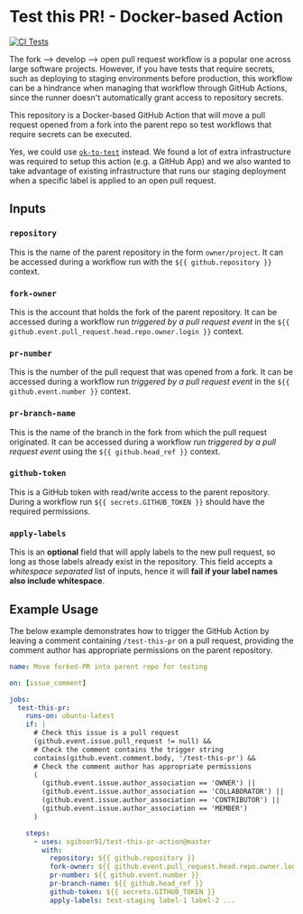 # Test this PR! - Docker-based Action

[![CI Tests](https://github.com/sgibson91/test-this-pr-action/actions/workflows/ci.yml/badge.svg)](https://github.com/sgibson91/test-this-pr-action/actions/workflows/ci.yml)

The fork --> develop --> open pull request workflow is a popular one across large software projects.
However, if you have tests that require secrets, such as deploying to staging environments before production, this workflow can be a hindrance when managing that workflow through GitHub Actions, since the runner doesn't automatically grant access to repository secrets.

This repository is a Docker-based GitHub Action that will move a pull request opened from a fork into the parent repo so test workflows that require secrets can be executed.

Yes, we could use [`ok-to-test`](https://github.com/imjohnbo/ok-to-test) instead.
We found a lot of extra infrastructure was required to setup this action (e.g. a GitHub App) and we also wanted to take advantage of existing infrastructure that runs our staging deployment when a specific label is applied to an open pull request.

## Inputs

### `repository`

This is the name of the parent repository in the form `owner/project`.
It can be accessed during a workflow run with the `${{ github.repository }}` context.

### `fork-owner`

This is the account that holds the fork of the parent repository.
It can be accessed during a workflow run _triggered by a pull request event_ in the `${{ github.event.pull_request.head.repo.owner.login }}` context.
### `pr-number`

This is the number of the pull request that was opened from a fork.
It can be accessed during a workflow run _triggered by a pull request event_ in the `${{ github.event.number }}` context.

### `pr-branch-name`

This is the name of the branch in the fork from which the pull request originated.
It can be accessed during a workflow run _triggered by a pull request event_ using the `${{ github.head_ref }}` context.

### `github-token`

This is a GitHub token with read/write access to the parent repository.
During a workflow run `${{ secrets.GITHUB_TOKEN }}` should have the required permissions.

### `apply-labels`

This is an **optional** field that will apply labels to the new pull request, so long as those labels already exist in the repository.
This field accepts a _whitespace separated_ list of inputs, hence it will **fail if your label names also include whitespace**.

## Example Usage

The below example demonstrates how to trigger the GitHub Action by leaving a comment containing `/test-this-pr` on a pull request, providing the comment author has appropriate permissions on the parent repository.

```yaml
name: Move forked-PR into parent repo for testing

on: [issue_comment]

jobs:
  test-this-pr:
    runs-on: ubuntu-latest
    if: |
      # Check this issue is a pull request
      (github.event.issue.pull_request != null) &&
      # Check the comment contains the trigger string
      contains(github.event.comment.body, '/test-this-pr') &&
      # Check the comment author has appropriate permissions
      (
        (github.event.issue.author_association == 'OWNER') ||
        (github.event.issue.author_association == 'COLLABORATOR') ||
        (github.event.issue.author_association == 'CONTRIBUTOR') ||
        (github.event.issue.author_association == 'MEMBER')
      )

    steps:
      - uses: sgibson91/test-this-pr-action@master
        with:
          repository: ${{ github.repository }}
          fork-owner: ${{ github.event.pull_request.head.repo.owner.login }}
          pr-number: ${{ github.event.number }}
          pr-branch-name: ${{ github.head_ref }}
          github-token: ${{ secrets.GITHUB_TOKEN }}
          apply-labels: test-staging label-1 label-2 ...
```
